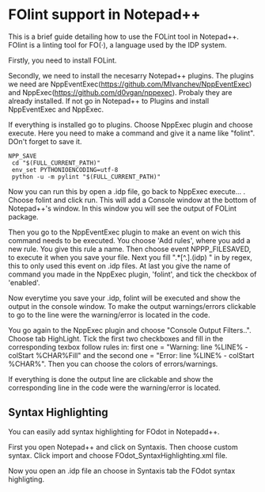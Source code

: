 # FOlint support in Notepad++

This is a brief guide detailing how to use the FOLint tool in Notepad++.
FOlint is a linting tool for FO(·), a language used by the IDP system.

Firstly, you need to install FOLint. 

Secondly, we need to install the necesarry Notepad++ plugins. 
The plugins we need are NppEventExec(https://github.com/MIvanchev/NppEventExec) and NppExec(https://github.com/d0vgan/nppexec). 
Probaly they are already installed. If not go in Notepad++ to Plugins and install NppEventExec and NppExec.

If everything is installed go to plugins. Choose NppExec plugin and choose execute.
Here you need to make a command and give it a name like "folint". DOn't forget to save it.

```
NPP_SAVE
 cd "$(FULL_CURRENT_PATH)"
 env_set PYTHONIOENCODING=utf-8
 python -u -m pylint "$(FULL_CURRENT_PATH)"
```

Now you can run this by open a .idp file, go back to NppExec execute... .
Choose folint and click run. This will add a Console window at the bottom of Notepad++'s window. 
In this window you will see the output of FOLint package.

Then you go to the NppEventExec plugin to make an event on wich this command needs to be executed.
You choose 'Add rules', where you add a new rule. 
You give this rule a name. Then choose event NPPP_FILESAVED, to execute it when you save your file. 
Next you fill ".*[^.]\.(idp) " in by regex, this to only used this event on .idp files. 
At last you give the name of command you made in the NppExec plugin, 'folint', and tick the checkbox of 'enabled'.

Now everytime you save your .idp, folint will be executed and show the output in the console window.
To make the output warnings/errors clickable to go to the line were the warning/error is located in the code.

You go again to the NppExec plugin and choose "Console Output Filters..". Choose tab HighLight.
Tick the first two checkboxes and fill in the corresponding texbox follow rules in: 
first one = "Warning: line %LINE% - colStart %CHAR%Fill" and 
the second one = "Error: line %LINE% - colStart %CHAR%".
Then you can choose the colors of errors/warnings.

If everything is done the output line are clickable and show the corresponding line in the code were the warning/error is located.

Syntax Highlighting
-------
You can easily add syntax highlighting for FOdot in Notepadd++. 

First you open Notepad++ and click on Syntaxis. 
Then choose custom syntax. Click import and choose FOdot_SyntaxHighlighting.xml file.

Now you open an .idp file an choose in Syntaxis tab the FOdot syntax highligting.